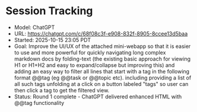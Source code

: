 # Session Tracking

- Model: ChatGPT
- URL: https://chatgpt.com/c/68f08c3f-e908-832f-8905-8ccee13d5baa
- Started: 2025-10-15 23:05 PDT
- Goal: Improve the UI/UX of the attached mini-webapp so that it is easier to use and more powerful for quickly navigating long complex markdown docs by folding-text (the existing basic approach for viewing H1 or H1+H2 and easy to expand/collapse but improving this) and adding an easy way to filter all lines that start with a tag in the following format @@tag (eg @@task or @@topic etc). including providing a list of all such tags unfolding at a click on a button labeled "tags" so user can then click a tag to get the filtered view.
- Status: Round 1 complete - ChatGPT delivered enhanced HTML with @@tag functionality